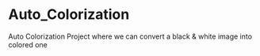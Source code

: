 # Auto_Colorization
Auto Colorization Project where we can convert a black &amp; white image into colored one

